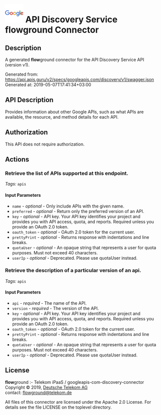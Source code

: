 # ![LOGO](logo.png) API Discovery Service **flow**ground Connector

## Description

A generated **flow**ground connector for the API Discovery Service API (version v1).

Generated from: https://api.apis.guru/v2/specs/googleapis.com/discovery/v1/swagger.json<br/>
Generated at: 2019-05-07T17:41:34+03:00

## API Description

Provides information about other Google APIs, such as what APIs are available, the resource, and method details for each API.

## Authorization

This API does not require authorization.

## Actions

### Retrieve the list of APIs supported at this endpoint.

*Tags:* `apis`

#### Input Parameters
* `name` - _optional_ - Only include APIs with the given name.
* `preferred` - _optional_ - Return only the preferred version of an API.
* `key` - _optional_ - API key. Your API key identifies your project and provides you with API access, quota, and reports. Required unless you provide an OAuth 2.0 token.
* `oauth_token` - _optional_ - OAuth 2.0 token for the current user.
* `prettyPrint` - _optional_ - Returns response with indentations and line breaks.
* `quotaUser` - _optional_ - An opaque string that represents a user for quota purposes. Must not exceed 40 characters.
* `userIp` - _optional_ - Deprecated. Please use quotaUser instead.

### Retrieve the description of a particular version of an api.

*Tags:* `apis`

#### Input Parameters
* `api` - _required_ - The name of the API.
* `version` - _required_ - The version of the API.
* `key` - _optional_ - API key. Your API key identifies your project and provides you with API access, quota, and reports. Required unless you provide an OAuth 2.0 token.
* `oauth_token` - _optional_ - OAuth 2.0 token for the current user.
* `prettyPrint` - _optional_ - Returns response with indentations and line breaks.
* `quotaUser` - _optional_ - An opaque string that represents a user for quota purposes. Must not exceed 40 characters.
* `userIp` - _optional_ - Deprecated. Please use quotaUser instead.

## License

**flow**ground :- Telekom iPaaS / googleapis-com-discovery-connector<br/>
Copyright © 2019, [Deutsche Telekom AG](https://www.telekom.de)<br/>
contact: flowground@telekom.de

All files of this connector are licensed under the Apache 2.0 License. For details
see the file LICENSE on the toplevel directory.
